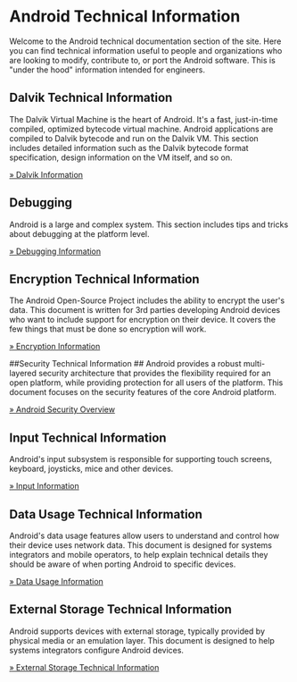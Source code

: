 <!--
   Copyright 2010 The Android Open Source Project

   Licensed under the Apache License, Version 2.0 (the "License");
   you may not use this file except in compliance with the License.
   You may obtain a copy of the License at

       http://www.apache.org/licenses/LICENSE-2.0

   Unless required by applicable law or agreed to in writing, software
   distributed under the License is distributed on an "AS IS" BASIS,
   WITHOUT WARRANTIES OR CONDITIONS OF ANY KIND, either express or implied.
   See the License for the specific language governing permissions and
   limitations under the License.
-->

# Android Technical Information #
Welcome to the Android technical documentation section of the site. Here you
can find technical information useful to people and organizations who are
looking to modify, contribute to, or port the Android software. This is "under
the hood" information intended for engineers.

## Dalvik Technical Information ##
The Dalvik Virtual Machine is the heart of Android. It's a fast, just-in-time
compiled, optimized bytecode virtual machine. Android applications are
compiled to Dalvik bytecode and run on the Dalvik VM. This section includes
detailed information such as the Dalvik bytecode format specification,
design information on the VM itself, and so on.

[&raquo; Dalvik Information](/tech/dalvik/index.html)


## Debugging ##
Android is a large and complex system. This section includes tips and tricks
about debugging at the platform level.

[&raquo; Debugging Information](/tech/debugging/index.html)


## Encryption Technical Information ##
The Android Open-Source Project includes the ability to encrypt the user's data.
This document is written for 3rd parties developing Android devices who want to
include support for encryption on their device.  It covers the few things that
must be done so encryption will work.

[&raquo; Encryption Information](/tech/encryption/index.html)

##Security Technical Information ##
Android provides a robust multi-layered security architecture that provides the
flexibility required for an open platform, while providing protection for all
users of the platform. This document focuses on the security features of the
core Android platform.

[&raquo; Android Security Overview](/tech/security/index.html)

## Input Technical Information ##
Android's input subsystem is responsible for supporting touch screens,
keyboard, joysticks, mice and other devices.

[&raquo; Input Information](/tech/input/index.html)

## Data Usage Technical Information ##
Android's data usage features allow users to understand and control how their
device uses network data. This document is designed for systems integrators
and mobile operators, to help explain technical details they should be aware
of when porting Android to specific devices.

[&raquo; Data Usage Information](/tech/datausage/index.html)

## External Storage Technical Information

Android supports devices with external storage, typically provided by physical
media or an emulation layer.  This document is designed to help systems
integrators configure Android devices.

[&raquo; External Storage Technical Information](/tech/storage/index.html)
